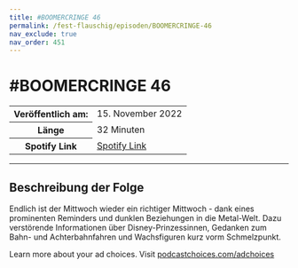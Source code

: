 ```yaml
---
title: #BOOMERCRINGE 46
permalink: /fest-flauschig/episoden/BOOMERCRINGE-46
nav_exclude: true
nav_order: 451
---
```


# #BOOMERCRINGE 46
<table class="resp-table dcf-table dcf-table-responsive dcf-table-bordered dcf-table-striped dcf-w-100%">
                    <tbody>
                        <tr>
                            <th scope="row">Veröffentlich am:</th>
                            <td data-label="Veröffentlich am:">15. November 2022</td>
                        </tr>
                        <tr>
                            <th scope="row">Länge </th>
                            <td data-label="Länge ">32 Minuten</td>
                        </tr><tr>
                                <th scope="row">Spotify Link</th>
                                <td data-label="Spotify Link"><a href="https://open.spotify.com/episode/78dTYUyadd1yhTrw67UNI9">Spotify Link</a></td>
                            </tr></tbody>
                </table>

***

## Beschreibung der Folge

<div>
<p>Endlich ist der Mittwoch wieder ein richtiger Mittwoch - dank eines prominenten Reminders und dunklen Beziehungen in die Metal-Welt. Dazu verstörende Informationen über Disney-Prinzessinnen, Gedanken zum Bahn- und Achterbahnfahren und Wachsfiguren kurz vorm Schmelzpunkt.</p><p> </p><p>Learn more about your ad choices. Visit <a href="https://podcastchoices.com/adchoices" rel="nofollow">podcastchoices.com/adchoices</a></p>  
</div>

